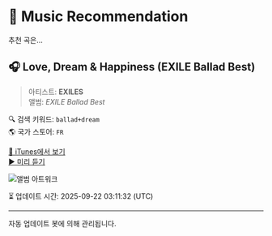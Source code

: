 
# 🎵 Music Recommendation

추천 곡은...

## 🎧 Love, Dream & Happiness (EXILE Ballad Best)  
> 아티스트: **EXILES**  
> 앨범: _EXILE Ballad Best_  

🔍 검색 키워드: `ballad+dream`  
🌎 국가 스토어: `FR`

[🔗 iTunes에서 보기](https://music.apple.com/fr/album/love-dream-happiness-exile-ballad-best/296503504?i=296503568&uo=4)  
[▶️ 미리 듣기](https://audio-ssl.itunes.apple.com/itunes-assets/AudioPreview125/v4/ab/75/85/ab758521-8b49-7b72-5353-f855be24c1f8/mzaf_6184119987715007443.plus.aac.p.m4a)

![앨범 아트워크](https://is1-ssl.mzstatic.com/image/thumb/Music/6d/ee/d5/mzi.nkfrsdzs.jpg/100x100bb.jpg)

⏳ 업데이트 시간: 2025-09-22 03:11:32 (UTC)

---
자동 업데이트 봇에 의해 관리됩니다.
